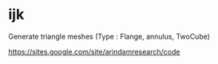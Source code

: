 # ijk
Generate triangle meshes (Type : Flange, annulus, TwoCube)

https://sites.google.com/site/arindamresearch/code
